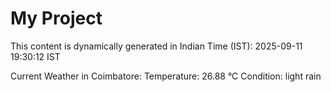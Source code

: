 # My Project

This content is dynamically generated in Indian Time (IST): 2025-09-11 19:30:12 IST


Current Weather in Coimbatore:
Temperature: 26.88 °C
Condition: light rain
